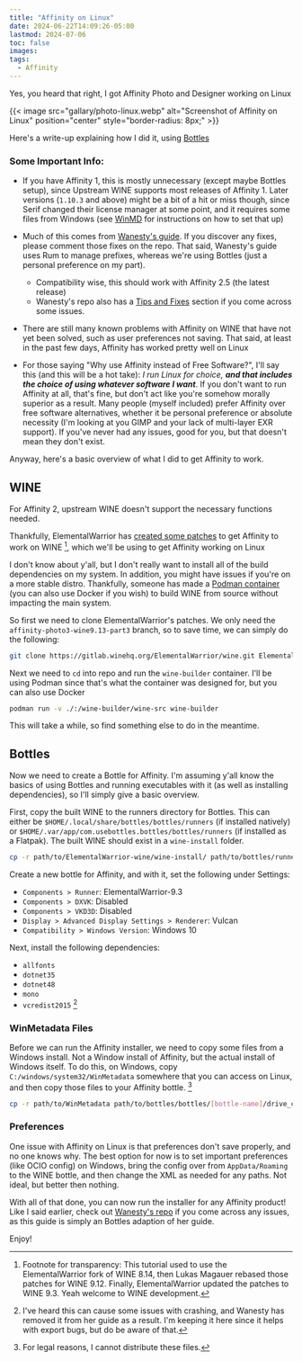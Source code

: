 ```yaml
---
title: "Affinity on Linux"
date: 2024-06-22T14:09:26-05:00
lastmod: 2024-07-06
toc: false
images:
tags:
  - Affinity
---
```


Yes, you heard that right, I got Affinity Photo and Designer working on Linux

{{< image src="gallary/photo-linux.webp" alt="Screenshot of Affinity on Linux" position="center" style="border-radius: 8px;" >}}

Here's a write-up explaining how I did it, using [Bottles](https://usebottles.com/)

### Some Important Info:
- If you have Affinity 1, this is mostly unnecessary (except maybe Bottles setup), since Upstream WINE supports most releases of Affinity 1. Later versions (`1.10.3` and above) might be a bit of a hit or miss though, since Serif changed their license manager at some point, and it requires some files from Windows (see [WinMD](#winmetadata-files) for instructions on how to set that up)
- Much of this comes from [Wanesty's guide](https://codeberg.org/Wanesty/affinity-wine-docs). If you discover any fixes, please comment those fixes on the repo. That said, Wanesty's guide uses Rum to manage prefixes, whereas we're using Bottles (just a personal preference on my part).
  - Compatibility wise, this should work with Affinity 2.5 (the latest release)
  - Wanesty's repo also has a [Tips and Fixes](https://codeberg.org/wanesty/affinity-wine-docs/src/branch/guide-wine8.14/Tips-n-Fixes.md) section if you come across some issues.

- There are still many known problems with Affinity on WINE that have not yet been solved, such as user preferences not saving. That said, at least in the past few days, Affinity has worked pretty well on Linux

- For those saying "Why use Affinity instead of Free Software?", I'll say this (and this will be a hot take): *I run Linux for choice, __and that includes the choice of using whatever software I want__*. If you don't want to run Affinity at all, that's fine, but don't act like you're somehow morally superior as a result. Many people (myself included) prefer Affinity over free software alternatives, whether it be personal preference or absolute necessity (I'm looking at you GIMP and your lack of multi-layer EXR support). If you've never had any issues, good for you, but that doesn't mean they don't exist.

Anyway, here's a basic overview of what I did to get Affinity to work.

## WINE
For Affinity 2, upstream WINE doesn't support the necessary functions needed.

Thankfully, ElementalWarrior has [created some patches](https://gitlab.winehq.org/ElementalWarrior/wine) to get Affinity to work on WINE [^1], which we'll be using to get Affinity working on Linux

[^1]: Footnote for transparency: This tutorial used to use the ElementalWarrior fork of WINE 8.14, then Lukas Magauer rebased those patches for WINE 9.12. Finally, ElementalWarrior updated the patches to WINE 9.3. Yeah welcome to WINE development.

I don't know about y'all, but I don't really want to install all of the build dependencies on my system. In addition, you might have issues if you're on a more stable distro. Thankfully, someone has made a [Podman container](https://github.com/daegalus/wine-builder) (you can also use Docker if you wish) to build WINE from source without impacting the main system.

So first we need to clone ElementalWarrior's patches. We only need the `affinity-photo3-wine9.13-part3` branch, so to save time, we can simply do the following:
```sh
git clone https://gitlab.winehq.org/ElementalWarrior/wine.git ElementalWarrior-wine -b affinity-photo3-wine9.13-part3
```

Next we need to `cd` into repo and run the `wine-builder` container. I'll be using Podman since that's what the container was designed for, but you can also use Docker
```sh
podman run -v ./:/wine-builder/wine-src wine-builder
```

This will take a while, so find something else to do in the meantime.

## Bottles
Now we need to create a Bottle for Affinity. I'm assuming y'all know the basics of using Bottles and running executables with it (as well as installing dependencies), so I'll simply give a basic overview.

First, copy the built WINE to the runners directory for Bottles. This can either be `$HOME/.local/share/bottles/bottles/runners` (if installed natively) or `$HOME/.var/app/com.usebottles.bottles/bottles/runners` (if installed as a Flatpak). The built WINE should exist in a `wine-install` folder.
```sh
cp -r path/to/ElementalWarrior-wine/wine-install/ path/to/bottles/runners/ElementalWarrior-9.3
```

Create a new bottle for Affinity, and with it, set the following under Settings:
- `Components > Runner`: ElementalWarrior-9.3
- `Components > DXVK`: Disabled
- `Components > VKD3D`: Disabled
- `Display > Advanced Display Settings > Renderer`: Vulcan
- `Compatibility > Windows Version`: Windows 10

Next, install the following dependencies:
- `allfonts`
- `dotnet35`
- `dotnet48`
- `mono`
- `vcredist2015` [^2]

[^2]: I've heard this can cause some issues with crashing, and Wanesty has removed it from her guide as a result. I'm keeping it here since it helps with export bugs, but do be aware of that.

### WinMetadata Files
Before we can run the Affinity installer, we need to copy some files from a Windows install. Not a Window install of Affinity, but the actual install of Windows itself. To do this, on Windows, copy `C:/windows/system32/WinMetadata` somewhere that you can access on Linux, and then copy those files to your Affinity bottle. [^3]
```sh
cp -r path/to/WinMetadata path/to/bottles/bottles/[bottle-name]/drive_c/windows/system32/WinMetadata
```

[^3]: For legal reasons, I cannot distribute these files.

### Preferences
One issue with Affinity on Linux is that preferences don't save properly, and no one knows why. The best option for now is to set important preferences (like OCIO config) on Windows, bring the config over from `AppData/Roaming` to the WINE bottle, and then change the XML as needed for any paths. Not ideal, but better then nothing.

With all of that done, you can now run the installer for any Affinity product! Like I said earlier, check out [Wanesty's repo](https://codeberg.org/Wanesty/affinity-wine-docs) if you come across any issues, as this guide is simply an Bottles adaption of her guide.

Enjoy!
